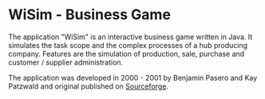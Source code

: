 # WiSim - Business Game
The application "WiSim" is an interactive business game written in Java. It simulates the task scope and the complex processes of a hub producing company. Features are the simulation of production, sale, purchase and customer / supplier administration.

The application was developed in 2000 - 2001 by Benjamin Pasero and Kay Patzwald and original published on [Sourceforge](https://sourceforge.net/projects/wisim/).